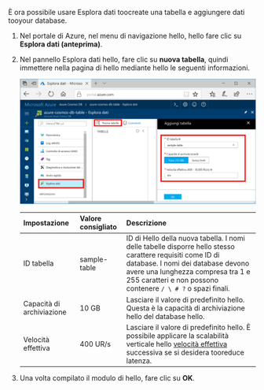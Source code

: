 È ora possibile usare Esplora dati toocreate una tabella e aggiungere dati tooyour database. 

1. Nel portale di Azure, nel menu di navigazione hello, hello fare clic su **Esplora dati (anteprima)**. 
2. Nel pannello Esplora dati hello, fare clic su **nuova tabella**, quindi immettere nella pagina di hello mediante hello le seguenti informazioni.

    ![Esplora dati in hello portale di Azure](./media/cosmos-db-create-table/azure-cosmosdb-data-explorer.png)

    Impostazione|Valore consigliato|Descrizione
    ---|---|---
    ID tabella|sample-table|ID di Hello della nuova tabella. I nomi delle tabelle disporre hello stesso carattere requisiti come ID di database. I nomi dei database devono avere una lunghezza compresa tra 1 e 255 caratteri e non possono contenere `/ \ # ?` o spazi finali.
    Capacità di archiviazione| 10 GB|Lasciare il valore di predefinito hello. Questa è la capacità di archiviazione hello del database hello.
    Velocità effettiva|400 UR/s|Lasciare il valore di predefinito hello. È possibile applicare la scalabilità verticale hello [velocità effettiva](../articles/cosmos-db/request-units.md) successiva se si desidera tooreduce latenza.

3. Una volta compilato il modulo di hello, fare clic su **OK**.
